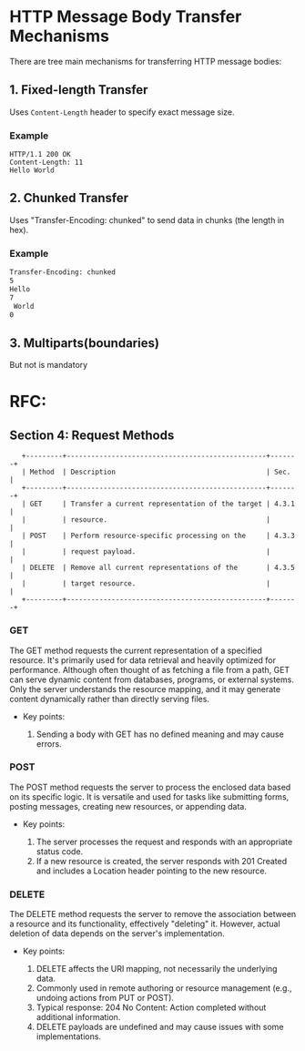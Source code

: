 

# HTTP Message Body Transfer Mechanisms

There are tree main mechanisms for transferring HTTP message bodies:

## 1. Fixed-length Transfer

Uses `Content-Length` header to specify exact message size.

### Example
```http
HTTP/1.1 200 OK
Content-Length: 11
Hello World
```



## 2. Chunked Transfer
Uses "Transfer-Encoding: chunked" to send data in chunks (the length in hex).
### Example
```HTTP/1.1 200 OK
Transfer-Encoding: chunked
5
Hello
7
 World
0
```
## 3. Multiparts(boundaries)
But not is mandatory


# RFC:

## Section 4:  Request Methods
```
   +---------+-------------------------------------------------+-------+
   | Method  | Description                                     | Sec.  |
   +---------+-------------------------------------------------+-------+
   | GET     | Transfer a current representation of the target | 4.3.1 |
   |         | resource.                                       |       |
   | POST    | Perform resource-specific processing on the     | 4.3.3 |
   |         | request payload.                                |       |
   | DELETE  | Remove all current representations of the       | 4.3.5 |
   |         | target resource.                                |       |
   +---------+-------------------------------------------------+-------+
```

### GET

   The GET method requests the current representation of a specified resource. It's primarily used for data retrieval and heavily optimized for performance. Although often thought of as fetching a file from a path, GET can serve dynamic content from databases, programs, or external systems. Only the server understands the resource mapping, and it may generate content dynamically rather than directly serving files.

   - Key points:

      1) Sending a body with GET has no defined meaning and may cause errors.

### POST
   The POST method requests the server to process the enclosed data based on its specific logic. It is versatile and used for tasks like submitting forms, posting messages, creating new resources, or appending data.

   - Key points:

      1) The server processes the request and responds with an appropriate status code.
      2) If a new resource is created, the server responds with 201 Created and includes a Location header pointing to the new resource.


### DELETE
   The DELETE method requests the server to remove the association between a resource and its functionality, effectively "deleting" it. However, actual deletion of data depends on the server's implementation.

   - Key points:

      1) DELETE affects the URI mapping, not necessarily the underlying data.
      2) Commonly used in remote authoring or resource management (e.g., undoing actions from PUT or POST).
      3) Typical response: 204 No Content: Action completed without additional information.
      4) DELETE payloads are undefined and may cause issues with some implementations.




